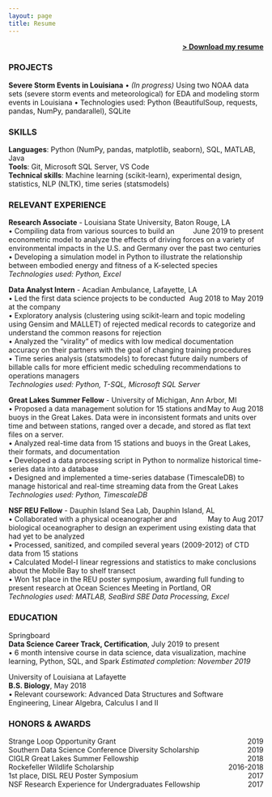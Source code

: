 ```yaml
---
layout: page
title: Resume
---
```


<span style="float: right; "><a href="{{ '/assets/Resume_JRhee_DL.pdf' | prepend: site.baseurl }}"><strong>> Download my resume</strong></a> </span>
<br>

### PROJECTS

**Severe Storm Events in Louisiana**
• *(In progress)* Using two NOAA data sets (severe storm events and meteorological) for EDA and modeling storm events in Louisiana
• Technologies used: Python (BeautifulSoup, requests, pandas, NumPy, pandarallel), SQLite

### SKILLS

**Languages**: Python (NumPy, pandas, matplotlib, seaborn), SQL, MATLAB, Java  
**Tools**: Git, Microsoft SQL Server, VS Code  
**Technical skills**: Machine learning (scikit-learn), experimental design, statistics, NLP (NLTK), time series (statsmodels)

### RELEVANT EXPERIENCE

**Research Associate** - Louisiana State University, Baton Rouge, LA <span style="float: right; ">June 2019 to present</span>  
• Compiling data from various sources to build an econometric model to analyze the effects of driving forces on a variety of environmental impacts in the U.S. and Germany over the past two centuries  
• Developing a simulation model in Python to illustrate the relationship between embodied energy and fitness of a K-selected species  
_Technologies used: Python, Excel_

**Data Analyst Intern** - Acadian Ambulance, Lafayette, LA <span style="float: right; ">Aug 2018 to May 2019</span>  
• Led the first data science projects to be conducted at the company  
• Exploratory analysis (clustering using scikit-learn and topic modeling using Gensim and MALLET) of rejected medical records to categorize and understand the common reasons for rejection  
• Analyzed the “virality” of medics with low medical documentation accuracy on their partners with the goal of changing training procedures  
• Time series analysis (statsmodels) to forecast future daily numbers of billable calls for more efficient medic scheduling recommendations to operations managers  
_Technologies used: Python, T-SQL, Microsoft SQL Server_  

**Great Lakes Summer Fellow** - University of Michigan, Ann Arbor, MI <span style="float: right; ">May to Aug 2018</span>  
• Proposed a data management solution for 15 stations and buoys in the Great Lakes. Data were in inconsistent formats and units over time and between stations, ranged over a decade, and stored as flat text files on a server.  
• Analyzed real-time data from 15 stations and buoys in the Great Lakes, their formats, and documentation  
• Developed a data processing script in Python to normalize historical time-series data into a database  
• Designed and implemented a time-series database (TimescaleDB) to manage historical and real-time streaming data from the Great Lakes  
_Technologies used: Python, TimescaleDB_  

**NSF REU Fellow** - Dauphin Island Sea Lab, Dauphin Island, AL <span style="float: right; ">May to Aug 2017</span>  
• Collaborated with a physical oceanographer and biological oceanographer to design an experiment using existing data that had yet to be analyzed  
• Processed, sanitized, and compiled several  years (2009-2012) of CTD data from 15 stations  
• Calculated Model-I linear regressions and statistics to make conclusions about the Mobile Bay to shelf transect  
• Won 1st place in the REU poster symposium, awarding full funding to present research at Ocean Sciences Meeting in Portland, OR  
_Technologies used: MATLAB, SeaBird SBE Data Processing, Excel_  
  
### EDUCATION

Springboard  
**Data Science Career Track, Certification**, July 2019 to present  
• 6 month intensive course in data science, data visualization, machine learning, Python, SQL, and Spark
_Estimated completion: November 2019_

University of Louisiana at Lafayette  
**B.S. Biology**, May 2018  
• Relevant coursework: Advanced Data Structures and Software Engineering, Linear Algebra, Calculus I and II

### HONORS & AWARDS

Strange Loop Opportunity Grant <span style="float: right; ">2019</span>  
Southern Data Science Conference Diversity Scholarship <span style="float: right; ">2019</span>  
CIGLR Great Lakes Summer Fellowship <span style="float: right; ">2018</span>  
Rockefeller Wildlife Scholarship <span style="float: right; ">2016-2018</span>  
1st place, DISL REU Poster Symposium <span style="float: right; ">2017</span>  
NSF Research Experience for Undergraduates Fellowship <span style="float: right; ">2017</span>  